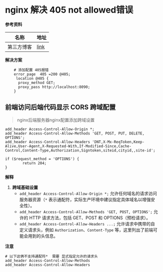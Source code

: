 # nginx 解决 405 not allowed错误

**参考资料**

| 名称       | 地址                                           |
| ---------- | ---------------------------------------------- |
| 第三方博客 | [link](https://www.jianshu.com/p/9ede80f2b876) |

**解决方案**

```shell
    # 添加配置 405报错
    error_page  405 =200 @405;
     location @405 {
      proxy_method GET;
      proxy_pass http://localhost:8090;
    }
```

##  前端访问后端代码显示 CORS 跨域配置

> nginx后端服务器nginx配置添加跨域设置

```nginx
add_header Access-Control-Allow-Origin *;
add_header Access-Control-Allow-Methods 'GET, POST, PUT, DELETE, OPTIONS';
add_header Access-Control-Allow-Headers 'DNT,X-Mx-ReqToken,Keep-Alive,User-Agent,X-Requested-With,If-Modified-Since,Cache-Control,Content-Type,Authorization,Signtoken,siteid,cityid,,site-id';

if ($request_method = 'OPTIONS') {
        return 204;
}
```

**解释**

1. **跨域基础设置**
   - `add_header Access-Control-Allow-Origin *;`
     允许任何域名的请求访问服务器资源（`*` 表示通配符，实际生产环境中建议指定具体域名以增强安全性）。
   - `add_header Access-Control-Allow-Methods 'GET, POST, OPTIONS';`
     允许的 HTTP 请求方法，包括 GET、POST 和 OPTIONS（预检请求）。
   - `add_header Access-Control-Allow-Headers ...;`
     允许请求中携带的自定义请求头，例如 `Authorization`、`Content-Type` 等，这里列出了前端可能会用到的头信息。

**注意**

```nginx
# 以下这俩不支持通配符*  需要 显式指定允许的请求头
add_header Access-Control-Allow-Methods
add_header Access-Control-Allow-Headers
```

